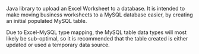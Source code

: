 Java library to upload an Excel Worksheet to a database.
It is intended to make moving business worksheets to a MySQL database easier, by creating an initial populated MySQL table.

Due to Excel-MySQL type mapping, the MySQL table data types will most likely be sub-optimal, so it is recommended that the table created is either updated or used a temporary data source.